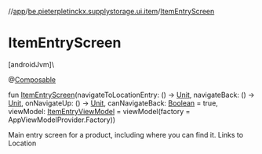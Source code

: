 //[app](../../index.md)/[be.pieterpletinckx.supplystorage.ui.item](index.md)/[ItemEntryScreen](-item-entry-screen.md)

# ItemEntryScreen

[androidJvm]\

@[Composable](https://developer.android.com/reference/kotlin/androidx/compose/runtime/Composable.html)

fun [ItemEntryScreen](-item-entry-screen.md)(navigateToLocationEntry: () -&gt; [Unit](https://kotlinlang.org/api/latest/jvm/stdlib/kotlin/-unit/index.html), navigateBack: () -&gt; [Unit](https://kotlinlang.org/api/latest/jvm/stdlib/kotlin/-unit/index.html), onNavigateUp: () -&gt; [Unit](https://kotlinlang.org/api/latest/jvm/stdlib/kotlin/-unit/index.html), canNavigateBack: [Boolean](https://kotlinlang.org/api/latest/jvm/stdlib/kotlin/-boolean/index.html) = true, viewModel: [ItemEntryViewModel](-item-entry-view-model/index.md) = viewModel(factory = AppViewModelProvider.Factory))

Main entry screen for a product, including where you can find it. Links to Location
